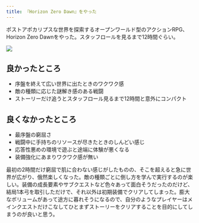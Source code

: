 ```yaml
---
title: 『Horizon Zero Dawn』をやった
---
```

ポストアポカリプスな世界を探索するオープンワールド型のアクションRPG、Horizon Zero Dawnをやった。スタッフロールを見るまで12時間ぐらい。

![](https://lh3.googleusercontent.com/docs/ADP-6oEihhDX9gOVWe5VlYMiB_ehMyTHgpHvcfHu6bzWbKDG5REqexUEM2fbeCO3PxPWqWgDT8vY_ndSnlq5UzrwOvL8LCzYsGwFBySYOfy1jUSnITGh9uDSav0vXuogufLv7f8fmNuSv7gkJxO5dVoVURN1rpNA-IIzmmiLe9-YLEGCNNZtlG51ptBGFu379O4nSSnDBSD2t1hxyaPuSVNYIfFcI8pZsxwKbPyxA3RhRpylYzCjdaBYhGuKLIiu15EQUYKNBaTNLeRsvSfIDdVxKiGZt-TKs9VcAvGNXEtuVaVezxoNagtw4oFh3ZfOeB2Sz2oUF7IqHBjWppRS_UNnOXmPWU0uahV105BbXyNWgDX2q8zNx-RR59C34V82hxUt_DGcMxcbsA-7ylyPDjYyNQJYHiGFTUXOYIXrEMxllesl4Rdr8kOK0KW6eAD988DvH7r5W1hGT-zJ5d4eOdpNRnUDYRX_zQzGgFxv26dBm_eSu_WZ5qWFoZGOzwNkIkSKFv1zsVMSclDky718O7eS9etdY167XOGUSLkS8UL6xq1TTEK_biSwKuhKiY80OXeF5wGoUzEk9YdtAZfi5I_XErKcJOI76ESzaSgAVr4dCYqeGb961lPuqJY74dr_44EePsSwRmRWSk4fmm1TeQffzTgeRQkihCXyqIkGduLmjzueef_v9Y-MmAfncriJgeCVfcQQvdVhNmeskvv5ptLdJJuR6Ei30xmBg-fPe-JiGwxDwyzzVcdKEQQEbyzv-fR9cBAbiK49d-bQxBxmdfAIYAavAJ3tcv2hTIxccq0DX1iuituJ5zSnxrw3rH8u46kb0zPTO0g2H-opHfyeWwwqN1KfXP3YcmeCVCUeDXkfneeYagXgma7DohBLOxZgYjaGBMmiMK5BMkPR9kjbHcheiUlAmAr1ONCGaVBi_pHaPPKBQzLCnoBDrrlVXJkffu1RZroZDospAlPKr-iiVRb_Qm6YiQEb-xxrEXHVH1TZX-wzWcYSYpYIvbPok-kABog_HcKNd2WDnjyPpIxKon7ce6Ng6urWTSC_R6ksv9_TfL5FCWxN0Ij39_c4ePOtcqyHJtAbiKRLH6nrSUCVdO6MbjxFVcl3cEkkIolptejgv9xJpbF3UiwB9IVUQjWOkB1Jrq3LKYJfKzAxWKhcfflLnajt_oZUSCWpxSDyzeuDg5L8WHUr4_BSvmgbySAS_zG4hGbSfYWKPk40epIhy_mlid-Ri1uyqX2PYltknXm-ptlz1-zggg)

良かったところ
-------

*   序盤を終えて広い世界に出たときのワクワク感
*   敵の種類に応じた謎解き感のある戦闘
*   ストーリーだけ追うとスタッフロール見るまで12時間と意外にコンパクト

良くなかったところ
---------

*   最序盤の窮屈さ
*   戦闘中に手持ちのリソースが尽きたときのしんどい感じ
*   応答性悪めの環境で遊ぶと途端に体験が悪くなる
*   装備強化にあまりワクワク感が無い

最初の2時間だけ窮屈で肌に合わない感じがしたものの、そこを超えると急に世界が広がり、俄然楽しくなった。敵の種類ごとに倒し方を学んで実行するのが楽しい。装備の成長要素やサブクエストなど色々あって面白そうだったのだけど、結局1本弓を取引しただけで、それ以外は初期装備でクリアしてしまった。膨大なボリュームがあって途方に暮れそうになるので、自分のようなプレイヤーはメインクエストだけこなしてひとまずストーリーをクリアすることを目的にしてしまうのが良いと思う。
